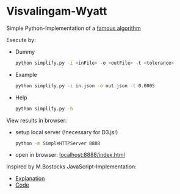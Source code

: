 Visvalingam-Wyatt
=================

Simple Python-Implementation of a [famous algorithm](http://www2.dcs.hull.ac.uk/CISRG/publications/DPs/DP10/DP10.html)

Execute by:

* Dummy
	```sh
	python simplify.py -i <inFile> -o <outFile> -t <tolerance>  	
	```

* Example
	```sh
	python simplify.py -i in.json -o out.json -t 0.0005
	```

* Help
	```sh
	python simplify.py -h
	```

View results in browser:

* setup local server (!necessary for D3.js!)

	```sh
	python -m SimpleHTTPServer 8888
	```
* open in browser: [localhost:8888/index.html](http://localhost:8888/index.html)


Inspired by M.Bostocks JavaScript-Implementation:

* [Explanation](http://bost.ocks.org/mike/simplify/)
* [Code](http://bost.ocks.org/mike/simplify/simplify.js)


